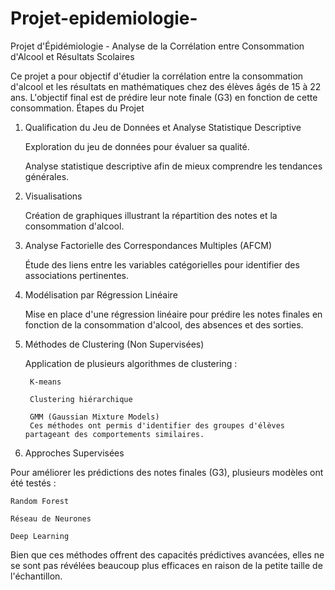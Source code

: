 # Projet-epidemiologie-

Projet d'Épidémiologie - Analyse de la Corrélation entre Consommation d'Alcool et Résultats Scolaires

Ce projet a pour objectif d'étudier la corrélation entre la consommation d'alcool et les résultats en mathématiques chez des élèves âgés de 15 à 22 ans. L'objectif final est de prédire leur note finale (G3) en fonction de cette consommation.
Étapes du Projet
1. Qualification du Jeu de Données et Analyse Statistique Descriptive

    Exploration du jeu de données pour évaluer sa qualité.

    Analyse statistique descriptive afin de mieux comprendre les tendances générales.

2. Visualisations

    Création de graphiques illustrant la répartition des notes et la consommation d'alcool.

3. Analyse Factorielle des Correspondances Multiples (AFCM)

    Étude des liens entre les variables catégorielles pour identifier des associations pertinentes.

4. Modélisation par Régression Linéaire

    Mise en place d'une régression linéaire pour prédire les notes finales en fonction de la consommation d'alcool, des absences et des sorties.

5. Méthodes de Clustering (Non Supervisées)

    Application de plusieurs algorithmes de clustering :

        K-means

        Clustering hiérarchique

        GMM (Gaussian Mixture Models)
        Ces méthodes ont permis d'identifier des groupes d'élèves partageant des comportements similaires.

6. Approches Supervisées

Pour améliorer les prédictions des notes finales (G3), plusieurs modèles ont été testés :

    Random Forest

    Réseau de Neurones

    Deep Learning

Bien que ces méthodes offrent des capacités prédictives avancées, elles ne se sont pas révélées beaucoup plus efficaces en raison de la petite taille de l'échantillon.
